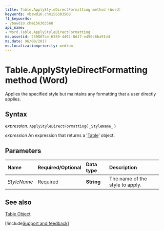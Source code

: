 ```yaml
---
title: Table.ApplyStyleDirectFormatting method (Word)
keywords: vbawd10.chm156303568
f1_keywords:
- vbawd10.chm156303568
api_name:
- Word.Table.ApplyStyleDirectFormatting
ms.assetid: 239807ae-6389-4492-8d17-e450c6ba91dd
ms.date: 06/08/2017
ms.localizationpriority: medium
---
```



# Table.ApplyStyleDirectFormatting method (Word)

Applies the specified style but maintains any formatting that a user directly applies.


## Syntax

_expression_. `ApplyStyleDirectFormatting`( `_StyleName_` )

 _expression_ An expression that returns a '[Table](Word.Table.md)' object.


## Parameters



|Name|Required/Optional|Data type|Description|
|:-----|:-----|:-----|:-----|
| _StyleName_|Required| **String**|The name of the style to apply.|

## See also


[Table Object](Word.Table.md)

[!include[Support and feedback](~/includes/feedback-boilerplate.md)]